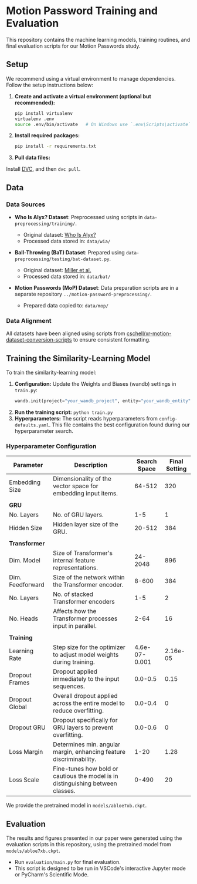 # Motion Password Training and Evaluation

This repository contains the machine learning models, training routines, and final evaluation scripts for our Motion Passwords study.

## Setup

We recommend using a virtual environment to manage dependencies. Follow the setup instructions below:

1. **Create and activate a virtual environment (optional but recommended):**
   ```sh
   pip install virtualenv
   virtualenv .env
   source .env/bin/activate   # On Windows use `.env\Scripts\activate`
   ```

2. **Install required packages:**
   ```sh
   pip install -r requirements.txt
   ```

3. **Pull data files:**

Install [DVC](https://dvc.org), and then `dvc pull`.

## Data

### Data Sources

- **Who Is Alyx? Dataset**: Preprocessed using scripts in `data-preprocessing/training/`.
  - Original dataset: [Who Is Alyx?](https://github.com/cschell/who-is-alyx)
  - Processed data stored in: `data/wia/`

- **Ball-Throwing (BaT) Dataset**: Prepared using `data-preprocessing/testing/bat-dataset.py`.
  - Original dataset: [Miller et al.](https://github.com/Terascale-All-sensing-Research-Studio/VR-Biometric-Authentication)
  - Processed data stored in: `data/bat/`

- **Motion Passwords (MoP) Dataset**: Data preparation scripts are in a separate repository `../motion-password-preprocessing/`.
  - Prepared data copied to: `data/mop/`

### Data Alignment

All datasets have been aligned using scripts from [cschell/xr-motion-dataset-conversion-scripts](https://github.com/cschell/xr-motion-dataset-conversion-scripts) to ensure consistent formatting.

## Training the Similarity-Learning Model

To train the similarity-learning model:

1. **Configuration:** Update the Weights and Biases (wandb) settings in `train.py`:
    ```python
    wandb.init(project="your_wandb_project", entity="your_wandb_entity")
    ```
2. **Run the training script:** `python train.py`
3. **Hyperparameters:** The script reads hyperparameters from `config-defaults.yaml`. This file contains the best configuration found during our hyperparameter search.

### Hyperparameter Configuration

| Parameter        | Description                                                                     | Search Space  | Final Setting |
| ---------------- | ------------------------------------------------------------------------------- | ------------- | ------------- |
| Embedding Size   | Dimensionality of the vector space for embedding input items.                   | 64-512        | 320           |
|                  |                                                                                 |               |               |
| **GRU**          |                                                                                 |               |               |
| No. Layers       | No. of GRU layers.                                                              | 1-5           | 1             |
| Hidden Size      | Hidden layer size of the GRU.                                                   | 20-512        | 384           |
|                  |                                                                                 |               |               |
| **Transformer**  |                                                                                 |               |               |
| Dim. Model       | Size of Transformer's internal feature representations.                         | 24-2048       | 896           |
| Dim. Feedforward | Size of the network within the Transformer encoder.                             | 8-600         | 384           |
| No. Layers       | No. of stacked Transformer encoders                                             | 1-5           | 2             |
| No. Heads        | Affects how the Transformer processes input in parallel.                        | 2-64          | 16            |
|                  |                                                                                 |               |               |
| **Training**     |                                                                                 |               |               |
| Learning Rate    | Step size for the optimizer to adjust model weights during training.            | 4.6e-07-0.001 | 2.16e-05      |
| Dropout Frames   | Dropout applied immediately to the input sequences.                             | 0.0-0.5       | 0.15          |
| Dropout Global   | Overall dropout applied across the entire model to reduce overfitting.          | 0.0-0.4       | 0             |
| Dropout GRU      | Dropout specifically for GRU layers to prevent overfitting.                     | 0.0-0.6       | 0             |
| Loss Margin      | Determines min. angular margin, enhancing feature discriminability.             | 1-20          | 1.28          |
| Loss Scale       | Fine-tunes how bold or cautious the model is in distinguishing between classes. | 0-490         | 20            |

We provide the pretrained model in `models/abloe7xb.ckpt`.

## Evaluation

The results and figures presented in our paper were generated using the evaluation scripts in this repository, using the pretrained model from `models/abloe7xb.ckpt`.

- Run `evaluation/main.py` for final evaluation.
- This script is designed to be run in VSCode's interactive Jupyter mode or PyCharm's Scientific Mode.
